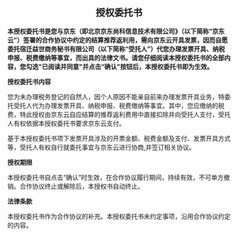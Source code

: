 ## <div align=center>授权委托书</div>

**本授权委托书是您与京东（即北京京东尚科信息技术有限公司》（以下简称“京东云”）签署的合作协议中约定的结算推荐返利用，需向京东云开具发票，因而自愿委托宿迁益世商务秘书有限公司（以下简称“受托人”）代您办理发票开具、纳税申报、税费缴纳等事宜，而出具的法律文书。请您仔细阅读本授权委托书的全部内容，您勾选"已阅读并同意"并点击“确认”按钮后，本授权委托书即为生效。**

**授权委托书内容**

您为未办理税务登记的自然人，因个人原因不能亲自前来办理发票开具业务，特委托受托人代为办理发票开具、纳税申报、税费缴纳等事宜。其中，您应缴纳的税费，特此授权由京东云自应结算的推荐返利费用中直接扣除并向受托人支付，受托人有权依据本授权委托书要求京东云支付。

基于本授权委托书项下发票开具涉及的开票金额、税费金额及支付、发票开具方式等，受托人有权自行就委托事宜与京东云进行协商,并签订相关协议。

**授权期限**

本授权委托书自点击“确认”时生效，在合作协议履行期间，持续有效，不可单方撤销。合作协议终止或解除后，本授权书自动终止。

**法律条款**

本授权委托书作为合作协议的补充。本授权委托书未约定事项，沿用合作协议约定的内容。
